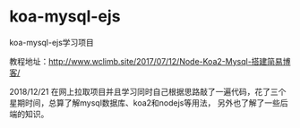 # koa-mysql-ejs
koa-mysql-ejs学习项目

教程地址：http://www.wclimb.site/2017/07/12/Node-Koa2-Mysql-搭建简易博客/

2018/12/21
在网上拉取项目并且学习同时自己根据思路敲了一遍代码，花了三个星期时间，总算了解mysql数据库、koa2和nodejs等用法，
另外也了解了一些后端的知识。
